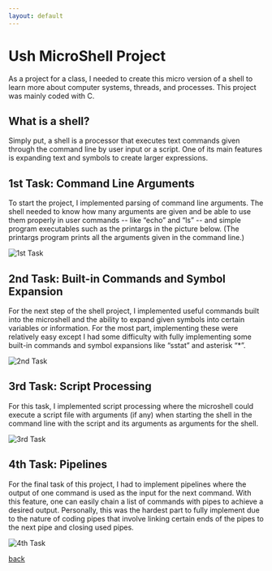 ```yaml
---
layout: default
---
```


# Ush MicroShell Project

As a project for a class, I needed to create this micro version of a shell to learn more about computer systems, threads, and processes. This project was mainly coded with C.

## What is a shell?

Simply put, a shell is a processor that executes text commands given through the command line by user input or a script. One of its main features is expanding text and symbols to create larger expressions.

## 1st Task: Command Line Arguments
To start the project, I implemented parsing of command line arguments. The shell needed to know how many arguments are given and be able to use them properly in user commands -- like “echo” and “ls” -- and simple program executables such as the printargs in the picture below.
(The printargs program prints all the arguments given in the command line.)

![1st Task](/assests/img/1st_Task.png)

## 2nd Task: Built-in Commands and Symbol Expansion
For the next step of the shell project, I implemented useful commands built into the microshell and the ability to expand given symbols into certain variables or information. For the most part, implementing these were relatively easy except I had some difficulty with fully implementing some built-in commands and symbol expansions like “sstat” and asterisk “*”.

![2nd Task](/assests/img/2nd_Task.png)

## 3rd Task: Script Processing
For this task, I implemented script processing where the microshell could execute a script file with arguments (if any) when starting the shell in the command line with the script and its arguments as arguments for the shell.

![3rd Task](/assests/img/3rd_Task.png)

## 4th Task: Pipelines
For the final task of this project, I had to implement pipelines where the output of one command is used as the input for the next command. With this feature, one can easily chain a list of commands with pipes to achieve a desired output. Personally, this was the hardest part to fully implement due to the nature of coding pipes that involve linking certain ends of the pipes to the next pipe and closing used pipes.

![4th Task](/assests/img/4th_Task.png)

[back](./)
